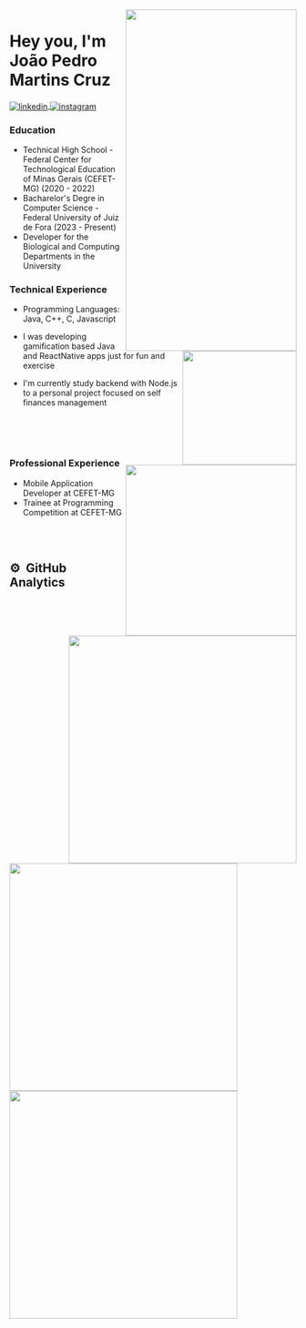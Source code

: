 
<img align="right"  height="600em" width="300em" src="https://raw.githubusercontent.com/gist/martins-joaopedro/c669e922d23846bd5b566ad6669d60cb/raw/331ce8f3a4ba4a7e082d71621190c07d2ad40730/pc.svg"/>
<p align="left"> </p>

<h1 align="left">Hey you, I'm João Pedro Martins Cruz</h1>

<a href="https://linkedin.com/in/martinsjoaopedro" target="_blank">
  <img align="center" src="https://img.shields.io/badge/-joaopedro-05122A?style=flat&logo=linkedin" alt="linkedin"/>
</a>
  
<a href="https://instagram.com/for.jpec" target="_blank">
 <img align="center" src="https://img.shields.io/badge/-for.jpec-05122A?style=flat&logo=instagram" alt="instagram"/>
</a>

<h3>Education</h3>

- Technical High School - Federal Center for Technological Education of Minas Gerais (CEFET-MG) (2020 - 2022)
- Bacharelor's Degre in Computer Science - Federal University of Juiz de Fora (2023 - Present)
- Developer for the Biological and Computing Departments in the University

<img align="right" width="200em" src="https://raw.githubusercontent.com/gist/martins-joaopedro/a666f6329d5b6ebd2693375eb1eb403f/raw/5e6ddbfcbb960eeb5019fc120ad6bec10fba6fd9/divider.svg"/>

<h3>Technical Experience </h3>

- Programming Languages: Java, C++, C, Javascript

- I was developing gamification based Java and ReactNative apps just for fun and exercise
- I'm currently study backend with Node.js to a personal project focused on self finances management
  
<br>
<br>
<br>
<img align="right" width="300em" src="https://raw.githubusercontent.com/gist/martins-joaopedro/a666f6329d5b6ebd2693375eb1eb403f/raw/5e6ddbfcbb960eeb5019fc120ad6bec10fba6fd9/divider.svg"/>

<h3>Professional Experience</h3>

- Mobile Application Developer at CEFET-MG 
- Trainee at Programming Competition at CEFET-MG

<img align="right" width="400em" src="https://raw.githubusercontent.com/gist/martins-joaopedro/a666f6329d5b6ebd2693375eb1eb403f/raw/5e6ddbfcbb960eeb5019fc120ad6bec10fba6fd9/divider.svg"/>

<br/><br/>
## ⚙️ &nbsp;GitHub Analytics

<img width="400em" >
<img width="400em" src="https://github-readme-stats.vercel.app/api?username=martins-joaopedro&show_icons=true&theme=vision-friendly-dark"/>
<img width="400em" src="https://github-readme-stats.vercel.app/api/top-langs/?username=martins-joaopedro&theme=vision-friendly-dark"/>
</img >


